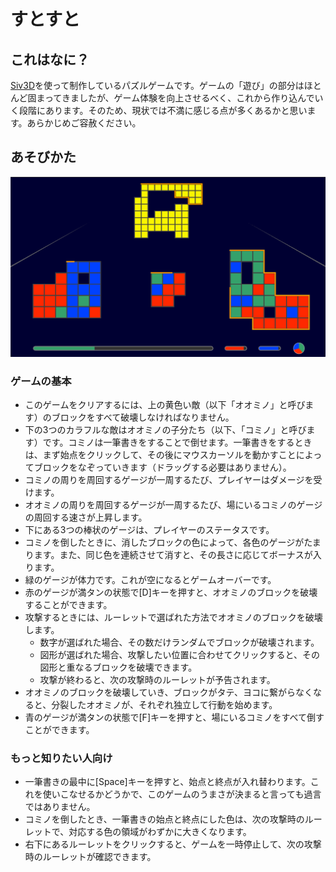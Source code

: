 # すとすと

## これはなに？

[Siv3D](https://siv3d.github.io/ja-jp/)を使って制作しているパズルゲームです。ゲームの「遊び」の部分はほとんど固まってきましたが、ゲーム体験を向上させるべく、これから作り込んでいく段階にあります。そのため、現状では不満に感じる点が多くあるかと思います。あらかじめご容赦ください。

## あそびかた
![ゲーム画面](/screenshot/game.png) 
### ゲームの基本
- このゲームをクリアするには、上の黄色い敵（以下「オオミノ」と呼びます）のブロックをすべて破壊しなければなりません。
- 下の3つのカラフルな敵はオオミノの子分たち（以下、「コミノ」と呼びます）です。コミノは一筆書きをすることで倒せます。一筆書きをするときは、まず始点をクリックして、その後にマウスカーソルを動かすことによってブロックをなぞっていきます（ドラッグする必要はありません）。
- コミノの周りを周回するゲージが一周するたび、プレイヤーはダメージを受けます。
- オオミノの周りを周回するゲージが一周するたび、場にいるコミノのゲージの周回する速さが上昇します。
- 下にある3つの棒状のゲージは、プレイヤーのステータスです。
- コミノを倒したときに、消したブロックの色によって、各色のゲージがたまります。また、同じ色を連続させて消すと、その長さに応じてボーナスが入ります。
- 緑のゲージが体力です。これが空になるとゲームオーバーです。
- 赤のゲージが満タンの状態で[D]キーを押すと、オオミノのブロックを破壊することができます。
- 攻撃するときには、ルーレットで選ばれた方法でオオミノのブロックを破壊します。
    - 数字が選ばれた場合、その数だけランダムでブロックが破壊されます。
    - 図形が選ばれた場合、攻撃したい位置に合わせてクリックすると、その図形と重なるブロックを破壊できます。
    - 攻撃が終わると、次の攻撃時のルーレットが予告されます。
- オオミノのブロックを破壊していき、ブロックがタテ、ヨコに繋がらなくなると、分裂したオオミノが、それぞれ独立して行動を始めます。
- 青のゲージが満タンの状態で[F]キーを押すと、場にいるコミノをすべて倒すことができます。

### もっと知りたい人向け
- 一筆書きの最中に[Space]キーを押すと、始点と終点が入れ替わります。これを使いこなせるかどうかで、このゲームのうまさが決まると言っても過言ではありません。
- コミノを倒したとき、一筆書きの始点と終点にした色は、次の攻撃時のルーレットで、対応する色の領域がわずかに大きくなります。
- 右下にあるルーレットをクリックすると、ゲームを一時停止して、次の攻撃時のルーレットが確認できます。